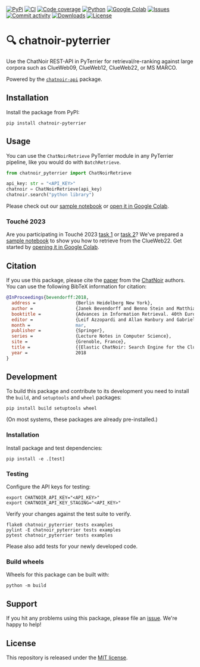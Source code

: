 [![PyPi](https://img.shields.io/pypi/v/chatnoir-pyterrier?style=flat-square)](https://pypi.org/project/chatnoir-pyterrier/)
[![CI](https://img.shields.io/github/actions/workflow/status/chatnoir-eu/chatnoir-pyterrier/ci.yml?branch=main&style=flat-square)](https://github.com/chatnoir-eu/chatnoir-pyterrier/actions/workflows/ci.yml)
[![Code coverage](https://img.shields.io/codecov/c/github/chatnoir-eu/chatnoir-pyterrier?style=flat-square)](https://codecov.io/github/chatnoir-eu/chatnoir-pyterrier/)
[![Python](https://img.shields.io/pypi/pyversions/chatnoir-pyterrier?style=flat-square)](https://pypi.org/project/chatnoir-pyterrier/)
[![Google Colab](https://img.shields.io/badge/example-open%20in%20colab-informational?style=flat-square)](https://colab.research.google.com/github/chatnoir-eu/chatnoir-pyterrier/blob/main/examples/search.ipynb)
[![Issues](https://img.shields.io/github/issues/chatnoir-eu/chatnoir-pyterrier?style=flat-square)](https://github.com/chatnoir-eu/chatnoir-pyterrier/issues)
[![Commit activity](https://img.shields.io/github/commit-activity/m/chatnoir-eu/chatnoir-pyterrier?style=flat-square)](https://github.com/chatnoir-eu/chatnoir-pyterrier/commits)
[![Downloads](https://img.shields.io/pypi/dm/chatnoir-pyterrier?style=flat-square)](https://pypi.org/project/chatnoir-pyterrier/)
[![License](https://img.shields.io/github/license/chatnoir-eu/chatnoir-pyterrier?style=flat-square)](LICENSE)

# 🔍 chatnoir-pyterrier

Use the ChatNoir REST-API in PyTerrier for retrieval/re-ranking against large corpora such as ClueWeb09, ClueWeb12, ClueWeb22, or MS MARCO.

Powered by the [`chatnoir-api`](https://pypi.org/project/chatnoir-api/) package.

## Installation
Install the package from PyPI:

```shell
pip install chatnoir-pyterrier
```

## Usage
You can use the `ChatNoirRetrieve` PyTerrier module in any PyTerrier pipeline, like you would do with `BatchRetrieve`.

```python
from chatnoir_pyterrier import ChatNoirRetrieve

api_key: str = "<API_KEY>"
chatnoir = ChatNoirRetrieve(api_key)
chatnoir.search("python library")
```

Please check out our [sample notebook](examples/search.ipynb) or [open it in Google Colab](https://colab.research.google.com/github/chatnoir-eu/chatnoir-pyterrier/blob/main/examples/search.ipynb).

### Touché 2023
Are you participating in Touché 2023 [task 1](https://touche.webis.de/clef23/touche23-web/argument-retrieval-for-controversial-questions.html) or [task 2](https://touche.webis.de/clef23/touche23-web/evidence-retrieval-for-causal-questions.html)?
We've prepared a [sample notebook](examples/search_touche_2023.ipynb) to show you how to retrieve from the ClueWeb22.
Get started by [opening it in Google Colab](https://colab.research.google.com/github/chatnoir-eu/chatnoir-pyterrier/blob/main/examples/search_touche_2023.ipynb).

## Citation

If you use this package, please cite the [paper](https://webis.de/publications.html#bevendorff_2018)
from the [ChatNoir](https://github.com/chatnoir-eu) authors. 
You can use the following BibTeX information for citation:

```bibtex
@InProceedings{bevendorff:2018,
  address =               {Berlin Heidelberg New York},
  author =                {Janek Bevendorff and Benno Stein and Matthias Hagen and Martin Potthast},
  booktitle =             {Advances in Information Retrieval. 40th European Conference on IR Research (ECIR 2018)},
  editor =                {Leif Azzopardi and Allan Hanbury and Gabriella Pasi and Benjamin Piwowarski},
  month =                 mar,
  publisher =             {Springer},
  series =                {Lecture Notes in Computer Science},
  site =                  {Grenoble, France},
  title =                 {{Elastic ChatNoir: Search Engine for the ClueWeb and the Common Crawl}},
  year =                  2018
}
```

## Development

To build this package and contribute to its development you need to install the `build`, and `setuptools` and `wheel` packages:

```shell
pip install build setuptools wheel
```

(On most systems, these packages are already pre-installed.)

### Installation

Install package and test dependencies:

```shell
pip install -e .[test]
```

### Testing

Configure the API keys for testing:

```shell
export CHATNOIR_API_KEY="<API_KEY>"
export CHATNOIR_API_KEY_STAGING="<API_KEY>"
```

Verify your changes against the test suite to verify.

```shell
flake8 chatnoir_pyterrier tests examples
pylint -E chatnoir_pyterrier tests examples
pytest chatnoir_pyterrier tests examples
```

Please also add tests for your newly developed code.

### Build wheels

Wheels for this package can be built with:

```shell
python -m build
```

## Support

If you hit any problems using this package, please file an [issue](https://github.com/chatnoir-eu/chatnoir-pyterrier/issues/new).
We're happy to help!

## License

This repository is released under the [MIT license](LICENSE).
